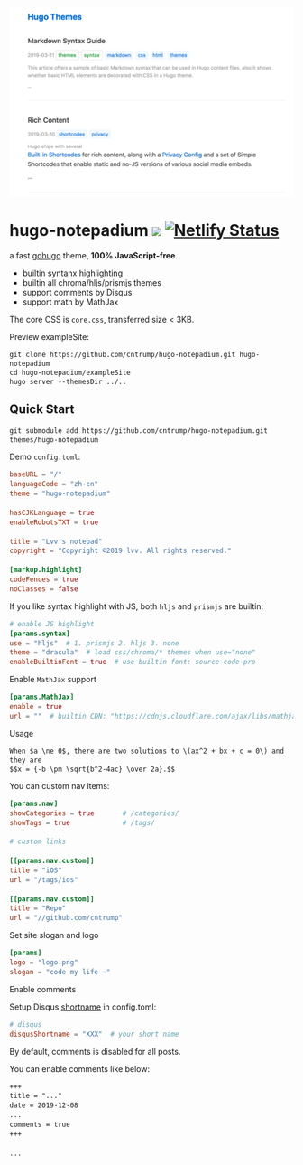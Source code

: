 ![](images/screenshot.png)

# hugo-notepadium ![](https://img.shields.io/badge/license-MIT-blue.svg) [![Netlify Status](https://api.netlify.com/api/v1/badges/2f389751-e070-437b-9dbd-3773bd57322e/deploy-status)](https://lvv.me)

a fast [gohugo](https://gohugo.io) theme, **100% JavaScript-free**.

- builtin syntanx highlighting
- builtin all chroma/hljs/prismjs themes
- support comments by Disqus
- support math by MathJax

The core CSS is `core.css`, transferred size < 3KB.

Preview exampleSite:

```shell
git clone https://github.com/cntrump/hugo-notepadium.git hugo-notepadium
cd hugo-notepadium/exampleSite
hugo server --themesDir ../..
```

## Quick Start

```shell
git submodule add https://github.com/cntrump/hugo-notepadium.git themes/hugo-notepadium
```

Demo `config.toml`:

```toml
baseURL = "/"
languageCode = "zh-cn"
theme = "hugo-notepadium"

hasCJKLanguage = true
enableRobotsTXT = true

title = "Lvv's notepad"
copyright = "Copyright ©2019 lvv. All rights reserved."

[markup.highlight]
codeFences = true
noClasses = false

```

If you like syntax highlight with JS, both `hljs` and `prismjs` are builtin:

```toml
# enable JS highlight
[params.syntax]
use = "hljs"  # 1. prismjs 2. hljs 3. none
theme = "dracula"  # load css/chroma/* themes when use="none"
enableBuiltinFont = true  # use builtin font: source-code-pro
```

Enable `MathJax` support

```toml
[params.MathJax]
enable = true
url = ""  # builtin CDN: "https://cdnjs.cloudflare.com/ajax/libs/mathjax/2.7.6/MathJax.js?config=TeX-AMS-MML_HTMLorMML"
```

Usage

```
When $a \ne 0$, there are two solutions to \(ax^2 + bx + c = 0\) and they are
$$x = {-b \pm \sqrt{b^2-4ac} \over 2a}.$$
```

You can custom nav items:

```toml
[params.nav]
showCategories = true       # /categories/
showTags = true             # /tags/

# custom links

[[params.nav.custom]]
title = "iOS"
url = "/tags/ios"

[[params.nav.custom]]
title = "Repo"
url = "//github.com/cntrump"

```

Set site slogan and logo

```toml
[params]
logo = "logo.png"
slogan = "code my life ~"
```

Enable comments

Setup Disqus [shortname](https://help.disqus.com/en/articles/1717111-what-s-a-shortname) in config.toml:

```toml
# disqus
disqusShortname = "XXX"  # your short name
```

By default, comments is disabled for all posts.

You can enable comments like below:

```md
+++
title = "..."
date = 2019-12-08
...
comments = true
+++

...
```
